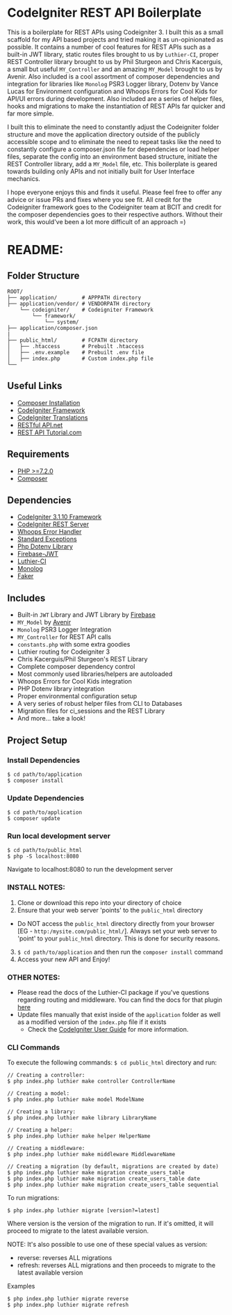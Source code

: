  # CodeIgniter REST API Boilerplate
This is a boilerplate for REST APIs using Codeigniter 3. I built this as a 
small scaffold for my API based projects and tried making it as 
un-opinionated as possible. It contains a number of cool features for REST 
APIs such as a built-in JWT library, static routes files brought to us by 
`Luthier-CI`, proper REST Controller library brought to us by Phil Sturgeon
 and Chris Kacerguis, a small but useful `MY_Controller` and an amazing 
 `MY_Model` brought to us by Avenir. Also included is a cool assortment of
  composer dependencies and integration for libraries like `Monolog` PSR3 
  Logger library, Dotenv by Vance Lucas for Environment configuration and 
  Whoops Errors for Cool Kids for API/UI errors during development. Also 
  included are a series of helper files, hooks and migrations to make the 
  instantiation of REST APIs far quicker and far more simple.

I built this to eliminate the need to constantly adjust the Codeigniter 
folder structure and move the application directory outside of the publicly
 accessible scope and to eliminate the need to repeat tasks like the need 
 to constantly configure a composer.json file for dependencies or load 
 helper files, separate the config into an environment based structure, 
 initiate the REST Controller library, add a `MY_Model` file, etc. This 
 boilerplate is geared towards building only APIs and not initially built 
 for User Interface mechanics.

I hope everyone enjoys this and finds it useful. Please feel free to offer
 any advice or issue PRs and fixes where you see fit. All credit for the 
 Codeigniter framework goes to the Codeigniter team at BCIT and credit for
  the composer dependencies goes to their respective authors. Without their
   work, this would've been a lot more difficult of an approach =)

# README:

## Folder Structure

```
ROOT/
├── application/        # APPPATH directory
├── application/vendor/ # VENDORPATH directory
    └── codeigniter/    # Codeigniter Framework
        └── framework/
            └── system/
├── application/composer.json
|
├── public_html/        # FCPATH directory
│   ├── .htaccess       # Prebuilt .htaccess
│   ├── .env.example    # Prebuilt .env file
│   ├── index.php       # Custom index.php file
└── 
```

## Useful Links

* [Composer Installation](https://getcomposer.org/doc/00-intro.md#installation-linux-unix-osx)
* [CodeIgniter Framework](https://github.com/bcit-ci/CodeIgniter)
* [CodeIgniter Translations](https://github.com/bcit-ci/codeigniter3-translations)
* [RESTful API.net](https://restfulapi.net/)
* [REST API Tutorial.com](https://www.restapitutorial.com/)

## Requirements
 - [PHP >=7.2.0](http://www.php.net/manual/en/)
 - [Composer](http://getcomposer.org)
 
## Dependencies
 - [CodeIgniter 3.1.10 Framework](https://codeigniter.com)
 - [CodeIgniter REST Server](https://github.com/chriskacerguis/codeigniter-restserver)
 - [Whoops Error Handler](https://github.com/filp/whoops)
 - [Standard Exceptions](https://github.com/crazycodr/standard-exceptions)
 - [Php Dotenv Library](https://github.com/vlucas/phpdotenv)
 - [Firebase-JWT](https://github.com/firebase/php-jwt)
 - [Luthier-CI](https://github.com/ingeniasoftware/luthier-ci)
 - [Monolog](https://github.com/Seldaek/monolog)
 - [Faker](https://github.com/fzaninotto/Faker)

## Includes
 - Built-in `JWT` Library and JWT Library by  [Firebase](https://github.com/firebase/php-jwt)
 - `MY_Model` by [Avenir](https://github.com/avenirer/CodeIgniter-MY_Model)
 - `Monolog` PSR3 Logger Integration
 - `MY_Controller` for REST API calls
 - `constants.php` with some extra goodies
 - Luthier routing for Codeigniter 3
 - Chris Kacerguis/Phil Sturgeon's REST Library
 - Complete composer dependency control
 - Most commonly used libraries/helpers are autoloaded
 - Whoops Errors for Cool Kids integration
 - PHP Dotenv library integration
 - Proper environmental configuration setup
 - A very series of robust helper files from CLI to Databases
 - Migration files for ci_sessions and the REST Library
 - And more... take a look!
 
## Project Setup
### Install Dependencies
```
$ cd path/to/application
$ composer install
```

### Update Dependencies
```
$ cd path/to/application
$ composer update
```

### Run local development server
```
$ cd path/to/public_html
$ php -S localhost:8080
```
Navigate to localhost:8080 to run the development server

### INSTALL NOTES:
1. Clone or download this repo into your directory of choice
2. Ensure that your web server 'points' to the `public_html` directory
 - Do NOT access the `public_html` directory directly from your browser [EG - `http:/mysite.com/public_html/`]. Always set your web server to 'point' to your `public_html` directory. This is done for security reasons.
3. `$ cd path/to/application` and then run the `composer install` command
4. Access your new API and Enjoy!

### OTHER NOTES:
- Please read the docs of the Luthier-CI package if you've questions regarding routing and middleware. You can find the docs for that plugin [here](https://github.com/ingeniasoftware/luthier-ci)
- Update files manually that exist inside of the `application` folder as well as a modified version of the `index.php` 
 file if it exists
  - Check the [CodeIgniter User Guide](http://www.codeigniter.com/user_guide/installation/upgrading.html) for more information.

### CLI Commands
To execute the following commands: `$ cd public_html` directory and run:

````
// Creating a controller:
$ php index.php luthier make controller ControllerName

// Creating a model:
$ php index.php luthier make model ModelName

// Creating a library:
$ php index.php luthier make library LibraryName

// Creating a helper:
$ php index.php luthier make helper HelperName

// Creating a middleware:
$ php index.php luthier make middleware MiddlewareName

// Creating a migration (by default, migrations are created by date)
$ php index.php luthier make migration create_users_table
$ php index.php luthier make migration create_users_table date
$ php index.php luthier make migration create_users_table sequential
````

To run migrations:
````
$ php index.php luthier migrate [version?=latest]
```` 
Where version is the version of the migration to run. If it's omitted, it will proceed to migrate to the latest available version.

NOTE: It's also possible to use one of these special values as version:

 - reverse: reverses ALL migrations
 - refresh: reverses ALL migrations and then proceeds to migrate to the latest available version

Examples
````
$ php index.php luthier migrate reverse
$ php index.php luthier migrate refresh
````
